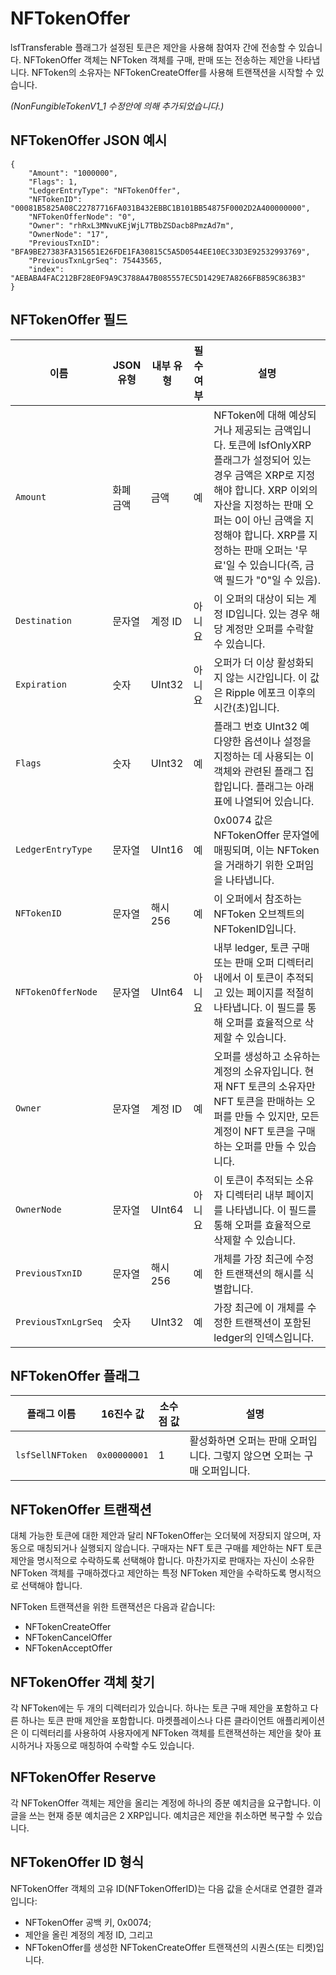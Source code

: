 # NFTokenOffer

lsfTransferable 플래그가 설정된 토큰은 제안을 사용해 참여자 간에 전송할 수 있습니다. NFTokenOffer 객체는 NFToken 객체를 구매, 판매 또는 전송하는 제안을 나타냅니다. NFToken의 소유자는 NFTokenCreateOffer를 사용해 트랜잭션을 시작할 수 있습니다.

_(NonFungibleTokenV1\_1 수정안에 의해 추가되었습니다.)_

## NFTokenOffer JSON 예시 <a href="#example-nftokenoffer-json" id="example-nftokenoffer-json"></a>

```
{
    "Amount": "1000000",
    "Flags": 1,
    "LedgerEntryType": "NFTokenOffer",
    "NFTokenID": "00081B5825A08C22787716FA031B432EBBC1B101BB54875F0002D2A400000000",
    "NFTokenOfferNode": "0",
    "Owner": "rhRxL3MNvuKEjWjL7TBbZSDacb8PmzAd7m",
    "OwnerNode": "17",
    "PreviousTxnID": "BFA9BE27383FA315651E26FDE1FA30815C5A5D0544EE10EC33D3E92532993769",
    "PreviousTxnLgrSeq": 75443565,
    "index": "AEBABA4FAC212BF28E0F9A9C3788A47B085557EC5D1429E7A8266FB859C863B3"
}
```

## NFTokenOffer 필드

| 이름                  | JSON 유형 | 내부 유형  | 필수 여부 | 설명                                                                                                                                                                              |
| ------------------- | ------- | ------ | ----- | ------------------------------------------------------------------------------------------------------------------------------------------------------------------------------- |
| `Amount`            | 화폐 금액   | 금액     | 예     | NFToken에 대해 예상되거나 제공되는 금액입니다. 토큰에 lsfOnlyXRP 플래그가 설정되어 있는 경우 금액은 XRP로 지정해야 합니다. XRP 이외의 자산을 지정하는 판매 오퍼는 0이 아닌 금액을 지정해야 합니다. XRP를 지정하는 판매 오퍼는 '무료'일 수 있습니다(즉, 금액 필드가 "0"일 수 있음). |
| `Destination`       | 문자열     | 계정 ID  | 아니요   | 이 오퍼의 대상이 되는 계정 ID입니다. 있는 경우 해당 계정만 오퍼를 수락할 수 있습니다.                                                                                                                             |
| `Expiration`        | 숫자      | UInt32 | 아니요   | 오퍼가 더 이상 활성화되지 않는 시간입니다. 이 값은 Ripple 에포크 이후의 시간(초)입니다.                                                                                                                          |
| `Flags`             | 숫자      | UInt32 | 예     | 플래그 번호 UInt32 예 다양한 옵션이나 설정을 지정하는 데 사용되는 이 객체와 관련된 플래그 집합입니다. 플래그는 아래 표에 나열되어 있습니다.                                                                                             |
| `LedgerEntryType`   | 문자열     | UInt16 | 예     | 0x0074 값은 NFTokenOffer 문자열에 매핑되며, 이는 NFToken을 거래하기 위한 오퍼임을 나타냅니다.                                                                                                               |
| `NFTokenID`         | 문자열     | 해시256  | 예     | 이 오퍼에서 참조하는 NFToken 오브젝트의 NFTokenID입니다.                                                                                                                                         |
| `NFTokenOfferNode`  | 문자열     | UInt64 | 아니요   | 내부 ledger, 토큰 구매 또는 판매 오퍼 디렉터리 내에서 이 토큰이 추적되고 있는 페이지를 적절히 나타냅니다. 이 필드를 통해 오퍼를 효율적으로 삭제할 수 있습니다.                                                                                 |
| `Owner`             | 문자열     | 계정 ID  | 예     | 오퍼를 생성하고 소유하는 계정의 소유자입니다. 현재 NFT 토큰의 소유자만 NFT 토큰을 판매하는 오퍼를 만들 수 있지만, 모든 계정이 NFT 토큰을 구매하는 오퍼를 만들 수 있습니다.                                                                         |
| `OwnerNode`         | 문자열     | UInt64 | 아니요   | 이 토큰이 추적되는 소유자 디렉터리 내부 페이지를 나타냅니다. 이 필드를 통해 오퍼를 효율적으로 삭제할 수 있습니다.                                                                                                               |
| `PreviousTxnID`     | 문자열     | 해시256  | 예     | 개체를 가장 최근에 수정한 트랜잭션의 해시를 식별합니다.                                                                                                                                                 |
| `PreviousTxnLgrSeq` | 숫자      | UInt32 | 예     | 가장 최근에 이 개체를 수정한 트랜잭션이 포함된 ledger의 인덱스입니다.                                                                                                                                      |

## NFTokenOffer 플래그

| 플래그 이름           | 16진수 값       | 소수점 값 | 설명                                        |
| ---------------- | ------------ | ----- | ----------------------------------------- |
| `lsfSellNFToken` | `0x00000001` | 1     | 활성화하면 오퍼는 판매 오퍼입니다. 그렇지 않으면 오퍼는 구매 오퍼입니다. |

## NFTokenOffer 트랜잭션

대체 가능한 토큰에 대한 제안과 달리 NFTokenOffer는 오더북에 저장되지 않으며, 자동으로 매칭되거나 실행되지 않습니다. 구매자는 NFT 토큰 구매를 제안하는 NFT 토큰 제안을 명시적으로 수락하도록 선택해야 합니다. 마찬가지로 판매자는 자신이 소유한 NFToken 객체를 구매하겠다고 제안하는 특정 NFToken 제안을 수락하도록 명시적으로 선택해야 합니다.

NFToken 트랜잭션을 위한 트랜잭션은 다음과 같습니다:

* NFTokenCreateOffer
* NFTokenCancelOffer
* NFTokenAcceptOffer

## NFTokenOffer 객체 찾기

각 NFToken에는 두 개의 디렉터리가 있습니다. 하나는 토큰 구매 제안을 포함하고 다른 하나는 토큰 판매 제안을 포함합니다. 마켓플레이스나 다른 클라이언트 애플리케이션은 이 디렉터리를 사용하여 사용자에게 NFToken 객체를 트랜잭션하는 제안을 찾아 표시하거나 자동으로 매칭하여 수락할 수도 있습니다.

## NFTokenOffer Reserve

각 NFTokenOffer 객체는 제안을 올리는 계정에 하나의 증분 예치금을 요구합니다. 이 글을 쓰는 현재 증분 예치금은 2 XRP입니다. 예치금은 제안을 취소하면 복구할 수 있습니다.

## NFTokenOffer ID 형식

NFTokenOffer 객체의 고유 ID(NFTokenOfferID)는 다음 값을 순서대로 연결한 결과입니다:

* NFTokenOffer 공백 키, 0x0074;
* 제안을 올린 계정의 계정 ID, 그리고
* NFTokenOffer를 생성한 NFTokenCreateOffer 트랜잭션의 시퀀스(또는 티켓)입니다.
